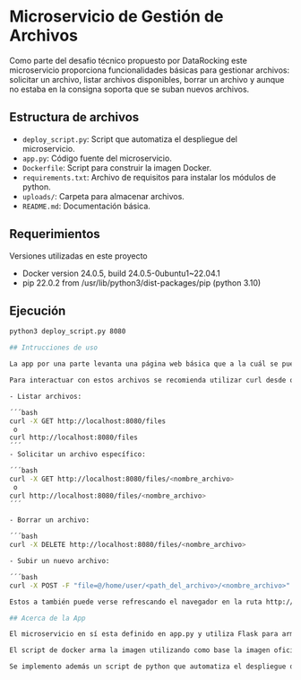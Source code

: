# Microservicio de Gestión de Archivos

Como parte del desafio técnico propuesto por DataRocking este microservicio proporciona funcionalidades básicas para gestionar archivos: solicitar un archivo, listar archivos disponibles, borrar un archivo y aunque no estaba en la consigna soporta que se suban nuevos archivos.

## Estructura de archivos

- `deploy_script.py`: Script que automatiza el despliegue del microservicio.
- `app.py`: Código fuente del microservicio.
- `Dockerfile`: Script para construir la imagen Docker.
- `requirements.txt`: Archivo de requisitos para instalar los módulos de python.
- `uploads/`: Carpeta para almacenar archivos.
- `README.md`: Documentación básica.


## Requerimientos
 
Versiones utilizadas en este proyecto
  
- Docker version 24.0.5, build 24.0.5-0ubuntu1~22.04.1
- pip 22.0.2 from /usr/lib/python3/dist-packages/pip (python 3.10)

## Ejecución
   
   ```bash
   python3 deploy_script.py 8080

## Intrucciones de uso

La app por una parte levanta una página web básica que a la cuál se puede acceder desde un navegador con la ruta http://localhost:8080/ . La misma es solo un homepage con la opción de Ver los achivos almacenados en formato json.

Para interactuar con estos archivos se recomienda utilizar curl desde otra terminal.

- Listar archivos:

  ´´´bash
   curl -X GET http://localhost:8080/files
   	o
   curl http://localhost:8080/files
  ´´´
- Solicitar un archivo específico:

  ´´´bash
   curl -X GET http://localhost:8080/files/<nombre_archivo>
   	o
   curl http://localhost:8080/files/<nombre_archivo>
  ´´´

- Borrar un archivo:

  ´´´bash
   curl -X DELETE http://localhost:8080/files/<nombre_archivo>

- Subir un nuevo archivo:

  ´´´bash
   curl -X POST -F "file=@/home/user/<path_del_archivo>/<nombre_archivo>" http://localhost:8080/upload

Estos a también puede verse refrescando el navegador en la ruta http://localhost:8080/files

## Acerca de la App

El microservicio en sí esta definido en app.py y utiliza Flask para armar una APIrest y contiene la lógica con los métodos para manejar los archivos. Se armó además una homepage simple en donde se pueden ver los cambios de los archivos.

El script de docker arma la imagen utilizando como base la imagen oficial python:3.8 desde DockerHub. Se copian los archivos necesarios a la carpeta /app  partir python:3.8 y corre en script de python con la app.

Se implemento además un script de python que automatiza el despliegue del contenedor y que pide especificar el puerto a exponer como parámetro.




